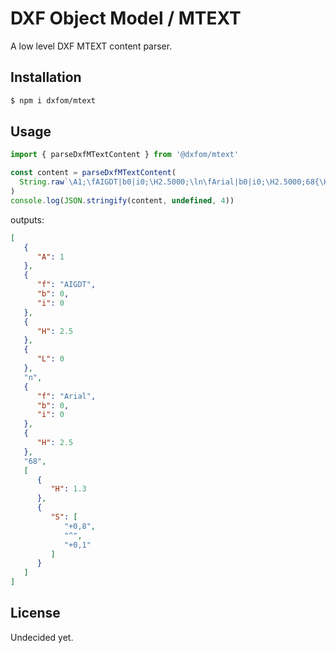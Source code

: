 # DXF Object Model / MTEXT

A low level DXF MTEXT content parser.

## Installation

```bash
$ npm i dxfom/mtext
```

## Usage

```javascript
import { parseDxfMTextContent } from '@dxfom/mtext'

const content = parseDxfMTextContent(
  String.raw`\A1;\fAIGDT|b0|i0;\H2.5000;\ln\fArial|b0|i0;\H2.5000;68{\H1.3;\S+0,8^+0,1;}`
)
console.log(JSON.stringify(content, undefined, 4))
```

outputs:

```json
[
   {
      "A": 1
   },
   {
      "f": "AIGDT",
      "b": 0,
      "i": 0
   },
   {
      "H": 2.5
   },
   {
      "L": 0
   },
   "n",
   {
      "f": "Arial",
      "b": 0,
      "i": 0
   },
   {
      "H": 2.5
   },
   "68",
   [
      {
         "H": 1.3
      },
      {
         "S": [
            "+0,8",
            "^",
            "+0,1"
         ]
      }
   ]
]
```

## License

Undecided yet.
